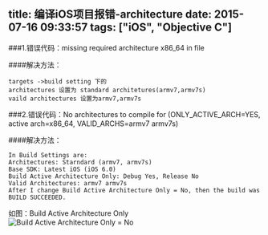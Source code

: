 title: 编译iOS项目报错-architecture
date: 2015-07-16 09:33:57
tags: ["iOS", "Objective C"]
---
###1.错误代码：missing required architecture x86_64 in file

####解决方法：  
```
targets ->build setting 下的
architectures 设置为 standard architetures(armv7,armv7s)
vaild architectures 设置为armv7,armv7s
```

###2.错误代码：No architectures to compile for (ONLY_ACTIVE_ARCH=YES, active arch=x86_64, VALID_ARCHS=armv7 armv7s)

####解决方法：  
```
In Build Settings are:
Architectures: Starndard (armv7, armv7s)
Base SDK: Latest iOS (iOS 6.0)
Build Active Architecture Only: Debug Yes, Release No
Valid Architectures: armv7 armv7s
After I change Build Active Architecture Only = No, then the build was BUILD SUCCEEDED.
```

如图：Build Active Architecture Only  
![Build Active Architecture Only = No](http://7xkexv.dl1.z0.glb.clouddn.com/2015071602.png)
